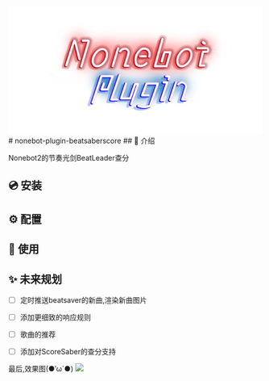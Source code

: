 <div align="center">
  <a><img src='./NoneBot.png' alt="logo"></a>
</div>
# nonebot-plugin-beatsaberscore
## 📖 介绍

Nonebot2的节奏光剑BeatLeader查分



## 💿 安装


## ⚙️ 配置


## 🎉 使用


## ✨ 未来规划
- [ ] 定时推送beatsaver的新曲,渲染新曲图片
- [ ] 添加更细致的响应规则
- [ ] 歌曲的推荐
- [ ] 添加对ScoreSaber的查分支持


最后,效果图(●′ω`●)
<img src='./result.png'>
